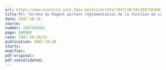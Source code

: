 ```yaml
---
url: https://www.ejustice.just.fgov.be/eli/arrete/1947/10/16/1947101601/justel
title-fr: "Arrêté du Régent portant réglementation de la fonction de commissaire de l'Etat"
date: 1947-10-16
source:
number: 1947101601
page: 888888
case: 1947-10-16/31
publication: 1947-10-20
starts:
modifies:
pdf-original:
pdf-consolidated:
---
```


